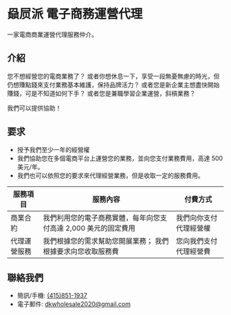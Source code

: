 # 赑屃派 電子商務運營代理

一家電商商業運營代理服務仲介。

## 介紹

您不想經營您的電商業務了？
或者你想休息一下，享受一段無憂無慮的時光，但仍想賺點錢來支付業務基本維護，保持品牌活力？
或者您是新企業主想盡快開始賺錢，可是不知道如何下手？
或者您是兼職學習企業運營，斜槓業務？

我們可以提供協助！

## 要求

* 授予我們至少一年的經營權
* 我們協助您在多個電商平台上運營您的業務，並向您支付業務費用，高達 500 美元/年。
* 我們也可以依照您的要求來代理經營業務，但是收取一定的服務費用。

| 服務項目 | 服務內容 | 付費方式 |
| --- | --- | --- |
| 商業合約 | 我們利用您的電子商務實體，每年向您支付高達 2,000 美元的固定費用 | 我們向你支付代理經營權 |
| 代理運營服務 | 我們根據您的需求幫助您開展業務； 我們根據要求向您收取服務費 | 您向我們支付代理經營費 |

## 聯絡我們

* 簡訊/手機: [(415)851-1937](tel:4158511937)
* 電子郵件: [dkwholesale2020@gmail.com](mailto:dkwholesale2020@gmail.com)
